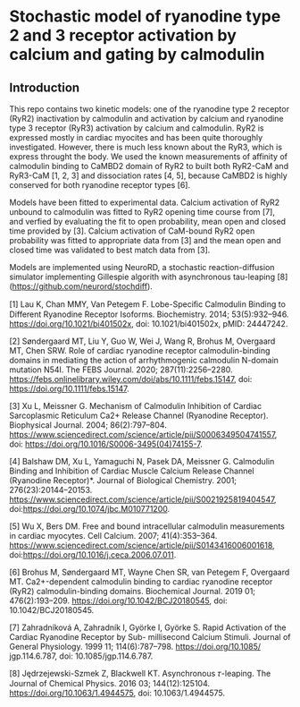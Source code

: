Stochastic model of ryanodine type 2 and 3 receptor activation by calcium and gating by calmodulin
=======================


Introduction
-----------------------
This repo contains two kinetic models: one of the ryanodine type 2 receptor (RyR2) inactivation by calmodulin and activation by calcium and ryanodine type 3 receptor (RyR3) activation by calcium and calmodulin. RyR2 is expressed mostly in cardiac myocites and has been quite thoroughly investigated. However, there is much less known about the RyR3, which is express throught the body. We used the known measurements of affinity of calmodulin binding to CaMBD2 domain of RyR2 to built both RyR2-CaM and RyR3-CaM [1, 2, 3] and dissociation rates [4, 5], because CaMBD2 is highly conserved for both ryanodine receptor types [6].

Models have been fitted to experimental data. Calcium activation of RyR2 unbound to calmodulin was fitted to RyR2 opening time course from [7], and verfied by evaluating the fit to open probability, mean open and closed time provided by [3]. Calcium activation of CaM-bound RyR2 open probability was fitted to appropriate data from [3] and the mean open and closed time was validated to best match data from [3].



Models are implemented using NeuroRD, a stochastic reaction-diffusion simulator implementing Gillespie algorith with asynchronous tau-leaping [8] (https://github.com/neurord/stochdiff).


[1] Lau K, Chan MMY, Van Petegem F. Lobe-Speciﬁc Calmodulin Binding to Different Ryanodine Receptor Isoforms. Biochemistry. 2014; 53(5):932–946. https://doi.org/10.1021/bi401502x, doi: 10.1021/bi401502x, pMID:
24447242.

[2] Søndergaard MT, Liu Y, Guo W, Wei J, Wang R, Brohus M, Overgaard MT, Chen SRW. Role of cardiac ryanodine receptor calmodulin-binding domains in mediating the action of arrhythmogenic calmodulin N-domain mutation N54I. The FEBS Journal. 2020; 287(11):2256–2280. https://febs.onlinelibrary.wiley.com/doi/abs/10.1111/febs.15147, doi: https://doi.org/10.1111/febs.15147.

[3] Xu L, Meissner G. Mechanism of Calmodulin Inhibition of Cardiac Sarcoplasmic Reticulum Ca2+ Release Channel (Ryanodine Receptor). Biophysical Journal. 2004; 86(2):797–804. https://www.sciencedirect.com/science/article/pii/S0006349504741557, doi: https://doi.org/10.1016/S0006-3495(04)74155-7.

[4] Balshaw DM, Xu L, Yamaguchi N, Pasek DA, Meissner G. Calmodulin Binding and Inhibition of Cardiac Muscle Calcium Release Channel (Ryanodine Receptor)*.
Journal of Biological Chemistry. 2001; 276(23):20144–20153. https://www.sciencedirect.com/science/article/pii/S0021925819404547, doi:https://doi.org/10.1074/jbc.M010771200.

[5] Wu X, Bers DM. Free and bound intracellular calmodulin measurements in cardiac myocytes. Cell Calcium. 2007; 41(4):353–364. https://www.sciencedirect.com/science/article/pii/S0143416006001618, doi:https://doi.org/10.1016/j.ceca.2006.07.011.

[6] Brohus M, Søndergaard MT, Wayne Chen SR, van Petegem F, Overgaard MT. Ca2+-dependent calmodulin binding to cardiac ryanodine receptor (RyR2) calmodulin-binding domains. Biochemical Journal. 2019 01; 476(2):193–209. https://doi.org/10.1042/BCJ20180545, doi: 10.1042/BCJ20180545.

[7] Zahradníková A, Zahradník I, Györke I, Györke S. Rapid Activation of the Cardiac Ryanodine Receptor by Sub-
millisecond Calcium Stimuli. Journal of General Physiology. 1999 11; 114(6):787–798. https://doi.org/10.1085/
jgp.114.6.787, doi: 10.1085/jgp.114.6.787.

[8] Jędrzejewski-Szmek Z, Blackwell KT. Asynchronous 𝜏-leaping. The Journal of Chemical Physics. 2016 03; 144(12):125104. https://doi.org/10.1063/1.4944575, doi: 10.1063/1.4944575.